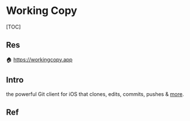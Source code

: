 # Working Copy

[TOC]



## Res
🏠 https://workingcopy.app


## Intro
the powerful Git client for iOS that clones, edits, commits, pushes & [more](https://workingcopy.app/#).



## Ref
[Using Git on iOS (the free way)]: https://dev.to/cookrdan/using-git-on-ios-1l1n
